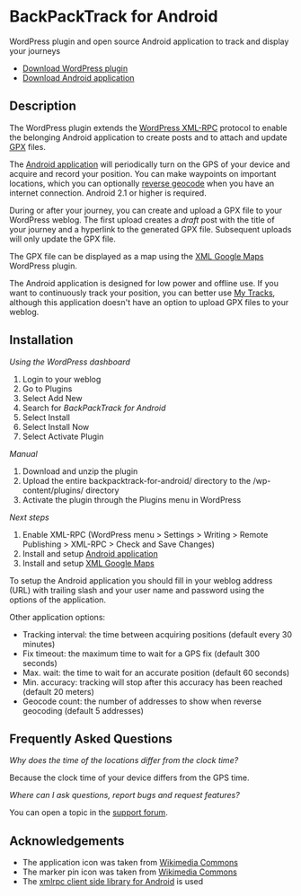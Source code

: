 BackPackTrack for Android
=========================

WordPress plugin and open source Android application to track and display your journeys

* [Download WordPress plugin](http://wordpress.org/extend/plugins/backpacktrack-for-android/ "BackPackTrack for Android")
* [Download Android application](https://github.com/downloads/M66B/BackPackTrack/BackPackTrack.apk "BackPackTrack for Android")

Description
-----------

The WordPress plugin extends the [WordPress XML-RPC](http://codex.wordpress.org/XML-RPC_Support "WordPress XML-RPC") protocol
to enable the belonging Android application to create posts and
to attach and update [GPX](http://www.topografix.com/gpx.asp "GPX") files.

The [Android application](https://github.com/M66B/BackPackTrack "BackPackTrack for Android") will periodically turn on the GPS of your device and acquire and record your position.
You can make waypoints on important locations,
which you can optionally [reverse geocode](http://en.wikipedia.org/wiki/Reverse_geocoding "reverse geocode") when you have an internet connection.
Android 2.1 or higher is required.

During or after your journey, you can create and upload a GPX file to your WordPress weblog.
The first upload creates a *draft* post with the title of your journey and a hyperlink to the generated GPX file.
Subsequent uploads will only update the GPX file.

The GPX file can be displayed as a map using the [XML Google Maps](http://wordpress.org/extend/plugins/xml-google-maps/ "XML Google Maps") WordPress plugin.

The Android application is designed for low power and offline use.
If you want to continuously track your position, you can better use [My Tracks](http://mytracks.appspot.com/ "My Tracks"),
although this application doesn't have an option to upload GPX files to your weblog.

Installation
------------

*Using the WordPress dashboard*

1. Login to your weblog
1. Go to Plugins
1. Select Add New
1. Search for *BackPackTrack for Android*
1. Select Install
1. Select Install Now
1. Select Activate Plugin

*Manual*

1. Download and unzip the plugin
1. Upload the entire backpacktrack-for-android/ directory to the /wp-content/plugins/ directory
1. Activate the plugin through the Plugins menu in WordPress

*Next steps*

1. Enable XML-RPC (WordPress menu > Settings > Writing > Remote Publishing > XML-RPC > Check and Save Changes)
1. Install and setup [Android application](http:// "Android application")
1. Install and setup [XML Google Maps](http://wordpress.org/extend/plugins/xml-google-maps/ "XML Google Maps")

To setup the Android application you should fill in your weblog address (URL) with trailing slash
and your user name and password using the options of the application.

Other application options:

* Tracking interval: the time between acquiring positions (default every 30 minutes)
* Fix timeout: the maximum time to wait for a GPS fix (default 300 seconds)
* Max. wait: the time to wait for an accurate position (default 60 seconds)
* Min. accuracy: tracking will stop after this accuracy has been reached (default 20 meters)
* Geocode count: the number of addresses to show when reverse geocoding (default 5 addresses)

Frequently Asked Questions
--------------------------

*Why does the time of the locations differ from the clock time?*

Because the clock time of your device differs from the GPS time.

*Where can I ask questions, report bugs and request features?*

You can open a topic in the [support forum](http://forum.bokhorst.biz/backpacktrack-for-android/ "support forum").

Acknowledgements
----------------

* The application icon was taken from [Wikimedia Commons](http://commons.wikimedia.org/wiki/File:Map_symbol-pin.svg "Map symbol")
* The marker pin icon was taken from [Wikimedia Commons](http://commons.wikimedia.org/wiki/File:Exquisite-backpack.svg "Marker pin")
* The [xmlrpc client side library for Android](http://code.google.com/p/android-xmlrpc/ "xmlrpc for Android") is used
